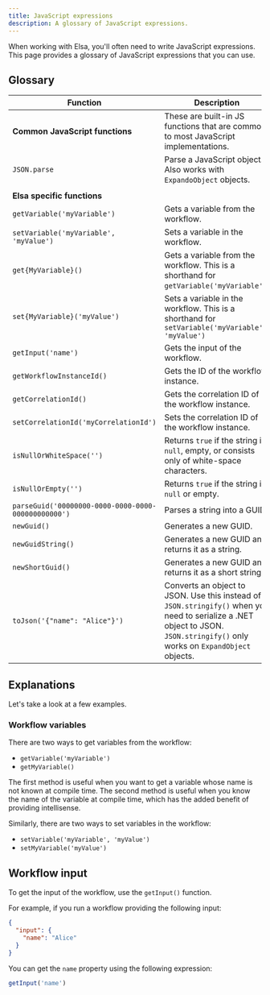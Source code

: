 ```yaml
---
title: JavaScript expressions
description: A glossary of JavaScript expressions.
---
```


When working with Elsa, you'll often need to write JavaScript expressions. This page provides a glossary of JavaScript expressions that you can use.

## Glossary

| Function                                            | Description                                                                                                                                                                   | Example                    |
|-----------------------------------------------------|-------------------------------------------------------------------------------------------------------------------------------------------------------------------------------|----------------------------|
| **Common JavaScript functions**                     | These are built-in JS functions that are common to most JavaScript implementations.                                                                                           |                            |
| `JSON.parse`                                        | Parse a JavaScript object. Also works with `ExpandoObject` objects.                                                                                                           |                            |
|                                                     |                                                                                                                                                                               |                            |
| **Elsa specific functions**                         |                                                                                                                                                                               |                            |
| `getVariable('myVariable')`                         | Gets a variable from the workflow.                                                                                                                                            |                            |
| `setVariable('myVariable', 'myValue')`              | Sets a variable in the workflow.                                                                                                                                              |                            |
| `get{MyVariable}()`                                 | Gets a variable from the workflow. This is a shorthand for `getVariable('myVariable')`.                                                                                       | `getMyVariable()`          |
| `set{MyVariable}('myValue')`                        | Sets a variable in the workflow. This is a shorthand for `setVariable('myVariable', 'myValue')`                                                                               | `setMyVariable('myValue')` |
| `getInput('name')`                                  | Gets the input of the workflow.                                                                                                                                               |                            |
| `getWorkflowInstanceId()`                           | Gets the ID of the workflow instance.                                                                                                                                         |                            |
| `getCorrelationId()`                                | Gets the correlation ID of the workflow instance.                                                                                                                             |                            |
| `setCorrelationId('myCorrelationId')`               | Sets the correlation ID of the workflow instance.                                                                                                                             |                            |
| `isNullOrWhiteSpace('')`                            | Returns `true` if the string is `null`, empty, or consists only of white-space characters.                                                                                    |                            |
| `isNullOrEmpty('')`                                 | Returns `true` if the string is `null` or empty.                                                                                                                              |                            |
| `parseGuid('00000000-0000-0000-0000-000000000000')` | Parses a string into a GUID.                                                                                                                                                  |                            |
| `newGuid()`                                         | Generates a new GUID.                                                                                                                                                         |                            |
| `newGuidString()`                                   | Generates a new GUID and returns it as a string.                                                                                                                              |                            |
| `newShortGuid()`                                    | Generates a new GUID and returns it as a short string.                                                                                                                        |                            |
| `toJson('{"name": "Alice"}')`                       | Converts an object to JSON. Use this instead of `JSON.stringify()` when you need to serialize a .NET object to JSON. `JSON.stringify()` only works on `ExpandObject` objects. |                            |

## Explanations

Let's take a look at a few examples.

### Workflow variables

There are two ways to get variables from the workflow:

- `getVariable('myVariable')`
- `getMyVariable()`

The first method is useful when you want to get a variable whose name is not known at compile time.
The second method is useful when you know the name of the variable at compile time, which has the added benefit of providing intellisense.

Similarly, there are two ways to set variables in the workflow:

- `setVariable('myVariable', 'myValue')`
- `setMyVariable('myValue')`

## Workflow input

To get the input of the workflow, use the `getInput()` function.

For example, if you run a workflow providing the following input:

```json
{
  "input": {
    "name": "Alice"
  }
}
```

You can get the `name` property using the following expression:

```javascript
getInput('name')
```